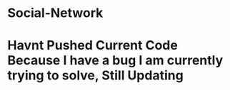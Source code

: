 # Social-Network
# Havnt Pushed Current Code Because I have a bug I am currently trying to solve, Still Updating
